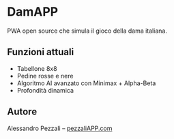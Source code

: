# DamAPP

PWA open source che simula il gioco della dama italiana.

## Funzioni attuali
- Tabellone 8x8
- Pedine rosse e nere
- Algoritmo AI avanzato con Minimax + Alpha-Beta
- Profondità dinamica

## Autore
Alessandro Pezzali – [pezzaliAPP.com](https://www.pezzaliapp.com)
